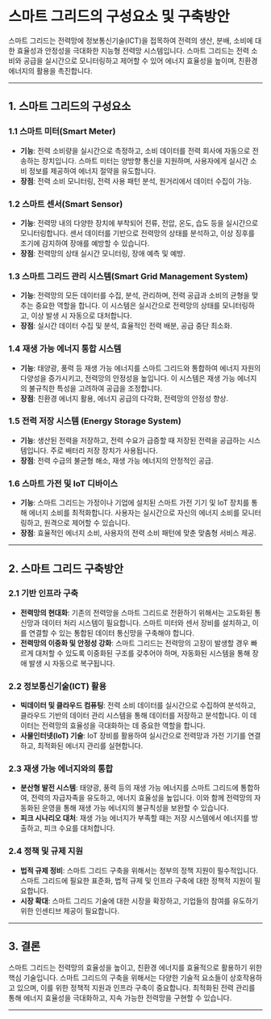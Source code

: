 # 스마트 그리드의 구성요소 및 구축방안

스마트 그리드는 전력망에 정보통신기술(ICT)을 접목하여 전력의 생산, 분배, 소비에 대한 효율성과 안정성을 극대화한 지능형 전력망 시스템입니다. 스마트 그리드는 전력 소비와 공급을 실시간으로 모니터링하고 제어할 수 있어 에너지 효율성을 높이며, 친환경 에너지의 활용을 촉진합니다.

---

## 1. 스마트 그리드의 구성요소

### 1.1 **스마트 미터(Smart Meter)**
- **기능**: 전력 소비량을 실시간으로 측정하고, 소비 데이터를 전력 회사에 자동으로 전송하는 장치입니다. 스마트 미터는 양방향 통신을 지원하며, 사용자에게 실시간 소비 정보를 제공하여 에너지 절약을 유도합니다.
- **장점**: 전력 소비 모니터링, 전력 사용 패턴 분석, 원거리에서 데이터 수집이 가능.

### 1.2 **스마트 센서(Smart Sensor)**
- **기능**: 전력망 내의 다양한 장치에 부착되어 전류, 전압, 온도, 습도 등을 실시간으로 모니터링합니다. 센서 데이터를 기반으로 전력망의 상태를 분석하고, 이상 징후를 조기에 감지하여 장애를 예방할 수 있습니다.
- **장점**: 전력망의 상태 실시간 모니터링, 장애 예측 및 예방.

### 1.3 **스마트 그리드 관리 시스템(Smart Grid Management System)**
- **기능**: 전력망의 모든 데이터를 수집, 분석, 관리하며, 전력 공급과 소비의 균형을 맞추는 중요한 역할을 합니다. 이 시스템은 실시간으로 전력망의 상태를 모니터링하고, 이상 발생 시 자동으로 대처합니다.
- **장점**: 실시간 데이터 수집 및 분석, 효율적인 전력 배분, 공급 중단 최소화.

### 1.4 **재생 가능 에너지 통합 시스템**
- **기능**: 태양광, 풍력 등 재생 가능 에너지를 스마트 그리드와 통합하여 에너지 자원의 다양성을 증가시키고, 전력망의 안정성을 높입니다. 이 시스템은 재생 가능 에너지의 불규칙한 특성을 고려하여 공급을 조정합니다.
- **장점**: 친환경 에너지 활용, 에너지 공급의 다각화, 전력망의 안정성 향상.

### 1.5 **전력 저장 시스템 (Energy Storage System)**
- **기능**: 생산된 전력을 저장하고, 전력 수요가 급증할 때 저장된 전력을 공급하는 시스템입니다. 주로 배터리 저장 장치가 사용됩니다.
- **장점**: 전력 수급의 불균형 해소, 재생 가능 에너지의 안정적인 공급.

### 1.6 **스마트 가전 및 IoT 디바이스**
- **기능**: 스마트 그리드는 가정이나 기업에 설치된 스마트 가전 기기 및 IoT 장치를 통해 에너지 소비를 최적화합니다. 사용자는 실시간으로 자신의 에너지 소비를 모니터링하고, 원격으로 제어할 수 있습니다.
- **장점**: 효율적인 에너지 소비, 사용자의 전력 소비 패턴에 맞춘 맞춤형 서비스 제공.

---

## 2. 스마트 그리드 구축방안

### 2.1 **기반 인프라 구축**
- **전력망의 현대화**: 기존의 전력망을 스마트 그리드로 전환하기 위해서는 고도화된 통신망과 데이터 처리 시스템이 필요합니다. 스마트 미터와 센서 장비를 설치하고, 이를 연결할 수 있는 통합된 데이터 통신망을 구축해야 합니다.
- **전력망의 이중화 및 안정성 강화**: 스마트 그리드는 전력망의 고장이 발생할 경우 빠르게 대처할 수 있도록 이중화된 구조를 갖추어야 하며, 자동화된 시스템을 통해 장애 발생 시 자동으로 복구됩니다.

### 2.2 **정보통신기술(ICT) 활용**
- **빅데이터 및 클라우드 컴퓨팅**: 전력 소비 데이터를 실시간으로 수집하여 분석하고, 클라우드 기반의 데이터 관리 시스템을 통해 데이터를 저장하고 분석합니다. 이 데이터는 전력망의 효율성을 극대화하는 데 중요한 역할을 합니다.
- **사물인터넷(IoT) 기술**: IoT 장비를 활용하여 실시간으로 전력망과 가전 기기를 연결하고, 최적화된 에너지 관리를 실현합니다.

### 2.3 **재생 가능 에너지와의 통합**
- **분산형 발전 시스템**: 태양광, 풍력 등의 재생 가능 에너지를 스마트 그리드에 통합하여, 전력의 자급자족을 유도하고, 에너지 효율성을 높입니다. 이와 함께 전력망의 자동화된 운영을 통해 재생 가능 에너지의 불규칙성을 보완할 수 있습니다.
- **피크 시나리오 대처**: 재생 가능 에너지가 부족할 때는 저장 시스템에서 에너지를 방출하고, 피크 수요를 대처합니다.

### 2.4 **정책 및 규제 지원**
- **법적 규제 정비**: 스마트 그리드 구축을 위해서는 정부의 정책 지원이 필수적입니다. 스마트 그리드에 필요한 표준화, 법적 규제 및 인프라 구축에 대한 정책적 지원이 필요합니다.
- **시장 확대**: 스마트 그리드 기술에 대한 시장을 확장하고, 기업들의 참여를 유도하기 위한 인센티브 제공이 필요합니다.

---

## 3. 결론

스마트 그리드는 전력망의 효율성을 높이고, 친환경 에너지를 효율적으로 활용하기 위한 핵심 기술입니다. 스마트 그리드의 구축을 위해서는 다양한 기술적 요소들이 상호작용하고 있으며, 이를 위한 정책적 지원과 인프라 구축이 중요합니다. 최적화된 전력 관리를 통해 에너지 효율성을 극대화하고, 지속 가능한 전력망을 구현할 수 있습니다.

---
